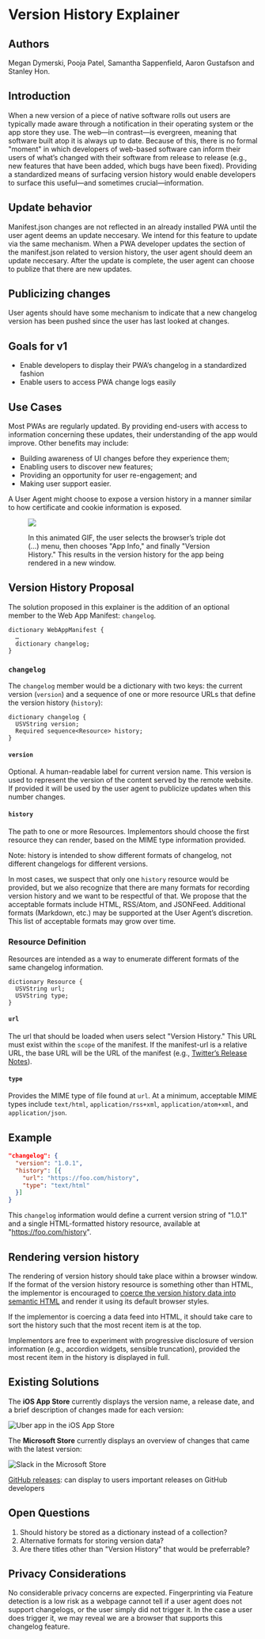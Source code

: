 # Version History Explainer

## Authors

Megan Dymerski, Pooja Patel, Samantha Sappenfield, Aaron Gustafson and Stanley Hon.

## Introduction

When a new version of a piece of native software rolls out users are typically made aware through a notification in their operating system or the app store they use. The web—in contrast—is evergreen, meaning that software built atop it is always up to date. Because of this, there is no formal "moment" in which developers of web-based software can inform their users of what’s changed with their software from release to release (e.g., new features that have been added, which bugs have been fixed). Providing a standardized means of surfacing version history would enable developers to surface this useful—and sometimes crucial—information.

## Update behavior

Manifest.json changes are not reflected in an already installed PWA until the user agent deems an update neccesary. We intend for this feature to update via the same mechanism. When a PWA developer updates the section of the manifest.json related to version history, the user agent should deem an update neccesary. After the update is complete, the user agent can choose to publize that there are new updates.

## Publicizing changes

User agents should have some mechanism to indicate that a new changelog version has been pushed since the user has last looked at changes.

## Goals for v1

- Enable developers to display their PWA’s changelog in a standardized fashion
- Enable users to access PWA change logs easily

## Use Cases

Most PWAs are regularly updated. By providing end-users with access to information concerning these updates, their understanding of the app would improve. Other benefits may include:

- Building awareness of UI changes before they experience them;
- Enabling users to discover new features;
- Providing an opportunity for user re-engagement; and
- Making user support easier.

A User Agent might choose to expose a version history in a manner similar to how certificate and cookie information is exposed.

<figure>

![](user-experience.gif)

<figcaption>
In this animated GIF, the user selects the browser’s triple dot (…) menu, then chooses "App Info," and finally "Version History." This results in the version history for the app being rendered in a new window.
</figcaption>

</figure>

## Version History Proposal

The solution proposed in this explainer is the addition of an optional member to the Web App Manifest: `changelog`.

```idl
dictionary WebAppManifest {
  …
  dictionary changelog;
}
```

### `changelog`

The `changelog` member would be a dictionary with two keys: the current version (`version`) and a sequence of one or more resource URLs that define the version history (`history`):

```idl
dictionary changelog {
  USVString version;
  Required sequence<Resource> history;
}
```

#### `version`

Optional. A human-readable label for current version name. This version is used to represent the version of the content served by the remote website. If provided it will be used by the user agent to publicize updates when this number changes.

#### `history`

The path to one or more Resources. Implementors should choose the first resource they can render, based on the MIME type information provided.

Note: history is intended to show different formats of changelog, not different changelogs for different versions.

In most cases, we suspect that only one `history` resource would be provided, but we also recognize that there are many formats for recording version history and we want to be respectful of that. We propose that the acceptable formats include HTML, RSS/Atom, and JSONFeed. Additional formats (Markdown, etc.) may be supported at the User Agent’s discretion. This list of acceptable formats may grow over time.

### Resource Definition
Resources are intended as a way to enumerate different formats of the same changelog information.

```idl
dictionary Resource {
  USVString url;
  USVString type;
}
```

#### `url`

The url that should be loaded when users select "Version History." This URL must exist within the `scope` of the manifest. If the manifest-url is a relative URL, the base URL will be the URL of the manifest (e.g., [Twitter’s Release Notes](https://twitter.com/i/release_notes)).

#### `type`

Provides the MIME type of file found at `url`. At a minimum, acceptable MIME types include `text/html`, `application/rss+xml`, `application/atom+xml`, and `application/json`.

## Example

```json
"changelog": {
  "version": "1.0.1",
  "history": [{
    "url": "https://foo.com/history",
    "type": "text/html"
  }]
}
```

This `changelog` information would define a current version string of "1.0.1" and a single HTML-formatted history resource, available at "https://foo.com/history".

## Rendering version history

The rendering of version history should take place within a browser window. If the format of the version history resource is something other than HTML, the implementor is encouraged to [coerce the version history data into semantic HTML](parsing-version-data.md) and render it using its default browser styles.

If the implementor is coercing a data feed into HTML, it should take care to sort the history such that the most recent item is at the top.

Implementors are free to experiment with progressive disclosure of version information (e.g., accordion widgets, sensible truncation), provided the most recent item in the history is displayed in full.

## Existing Solutions

The **iOS App Store** currently displays the version name, a release date, and a brief description of changes made for each version:

![Uber app in the iOS App Store](iosappstore.jpg)

The **Microsoft Store** currently displays an overview of changes that came with the latest version:

![Slack in the Microsoft Store](microsoft-store.png)

[GitHub releases](https://developer.github.com/v3/repos/releases/): can display to users important releases on GitHub developers

## Open Questions

1. Should history be stored as a dictionary instead of a collection?
2. Alternative formats for storing version data?
3. Are there titles other than "Version History" that would be preferrable?

## Privacy Considerations

No considerable privacy concerns are expected. Fingerprinting via Feature detection is a low risk as a webpage cannot tell if a user agent does not support changelogs, or the user simply did not trigger it. In the case a user does trigger it, we may reveal we are a browser that supports this changelog feature.
